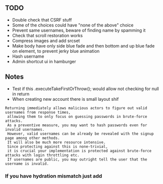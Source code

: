 ## TODO

- Double check that CSRF stuff
- Some of the choices could have "none of the above" choice
- Prevent same usernames, beware of finding name by spamming it
- Check that scroll restoration works
- Compress images and add srcset
- Make body have only side blue fade and then bottom and up blue fade on element, to prevent jerky blue animation
- Hash username
- Admin shortcut ui in hamburger

## Notes

- Test if this .executeTakeFirstOrThrow(); would allow not checking for null in return
- When creating new account there is small layout shif
```
Returning immediately allows malicious actors to figure out valid usernames from response times,
 allowing them to only focus on guessing passwords in brute-force attacks.
 As a preventive measure, you may want to hash passwords even for invalid usernames.
 However, valid usernames can be already be revealed with the signup page among other methods.
 It will also be much more resource intensive.
 Since protecting against this is none-trivial,
 it is crucial your implementation is protected against brute-force attacks with login throttling etc.
 If usernames are public, you may outright tell the user that the username is invalid. 
 ```
 ### If you have hydration mismatch just add <Suspense>